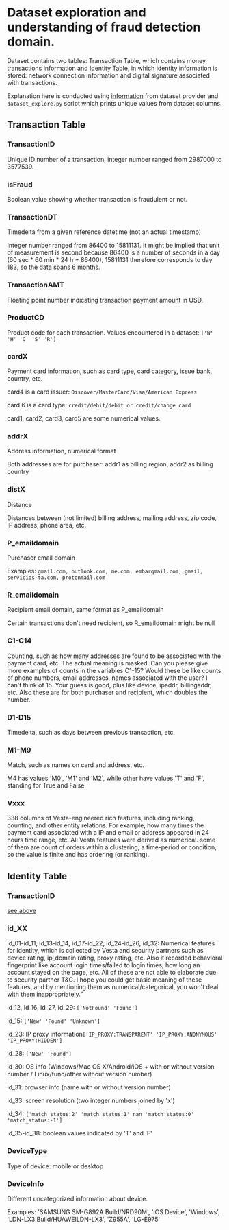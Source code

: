 # Dataset exploration and understanding of fraud detection domain.
Dataset contains two tables: Transaction Table, which contains money transactions information and Identity Table, in which identity information is stored: network connection information and digital signature associated with transactions.

Explanation here is conducted using [information](https://www.kaggle.com/c/ieee-fraud-detection/discussion/101203) from dataset provider and `dataset_explore.py` script which prints unique values from dataset columns.

## Transaction Table 

### TransactionID
Unique ID number of a transaction, integer number ranged from 2987000 to 3577539.

### isFraud
Boolean value showing whether transaction is fraudulent or not.

### TransactionDT
Timedelta from a given reference datetime (not an actual timestamp)

Integer number ranged from 86400 to 15811131. It might be implied that unit of measurement is second because 86400 is a number of seconds in a day (60 sec * 60 min * 24 h = 86400), 15811131 therefore corresponds to day 183, so the data spans 6 months.

### TransactionAMT

Floating point number indicating transaction payment amount in USD.

### ProductCD
Product code for each transaction. Values encountered in a dataset: `['W' 'H' 'C' 'S' 'R']`

### cardX
Payment card information, such as card type, card category, issue bank, country, etc.

card4 is a card issuer: `Discover/MasterCard/Visa/American Express`

card 6 is a card type: `credit/debit/debit or credit/change card`

card1, card2, card3, card5 are some numerical values.

### addrX
Address information, numerical format

Both addresses are for purchaser: addr1 as billing region, addr2 as billing country

### distX
Distance

Distances between (not limited) billing address, mailing address, zip code, IP address, phone area, etc.

### P_emaildomain
Purchaser email domain

Examples: `gmail.com, outlook.com, me.com, embarqmail.com, gmail, servicios-ta.com, protonmail.com`

### R_emaildomain
Recipient email domain, same format as P_emaildomain

Certain transactions don't need recipient, so R_emaildomain might be null

### C1-C14
Counting, such as how many addresses are found to be associated with the payment card, etc. The actual meaning is masked.
Can you please give more examples of counts in the variables C1-15? Would these be like counts of phone numbers, email addresses, names associated with the user? I can't think of 15.
Your guess is good, plus like device, ipaddr, billingaddr, etc. Also these are for both purchaser and recipient, which doubles the number.

### D1-D15
Timedelta, such as days between previous transaction, etc.

### M1-M9
Match, such as names on card and address, etc.

M4 has values 'M0', 'M1' and 'M2', while other have values 'T' and 'F', standing for True and False.

### Vxxx
338 columns of Vesta-engineered rich features, including ranking, counting, and other entity relations.
For example, how many times the payment card associated with a IP and email or address appeared in 24 hours time range, etc.
All Vesta features were derived as numerical. some of them are count of orders within a clustering, a time-period or condition, so the value is finite and has ordering (or ranking).



## Identity Table

### TransactionID

[see above](#transactionid)

### id_XX
id_01-id_11, id_13-id_14, id_17-id_22, id_24-id_26, id_32: Numerical features for identity, which is collected by Vesta and security partners such as device rating, ip_domain rating, proxy rating, etc. Also it recorded behavioral fingerprint like account login times/failed to login times, how long an account stayed on the page, etc. All of these are not able to elaborate due to security partner T&C. I hope you could get basic meaning of these features, and by mentioning them as numerical/categorical, you won't deal with them inappropriately.”

id_12, id_16, id_27, id_29: `['NotFound' 'Found']`

id_15: `['New' 'Found' 'Unknown']`

id_23: IP proxy information`['IP_PROXY:TRANSPARENT' 'IP_PROXY:ANONYMOUS' 'IP_PROXY:HIDDEN']`

id_28: `['New' 'Found']`

id_30: OS info (Windows/Mac OS X/Android/iOS + with or without version number / Linux/func/other without version number)

id_31: browser info (name with or without version number)

id_33: screen resolution (two integer numbers joined by 'x')

id_34: `['match_status:2' 'match_status:1' nan 'match_status:0' 'match_status:-1']`

id_35-id_38: boolean values indicated by 'T' and 'F'

### DeviceType
Type of device: mobile or desktop

### DeviceInfo
Different uncategorized information about device.

Examples: 'SAMSUNG SM-G892A Build/NRD90M', 'iOS Device', 'Windows', 'LDN-LX3 Build/HUAWEILDN-LX3', 'Z955A', 'LG-E975'
